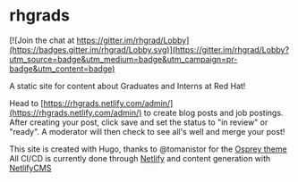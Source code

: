 # rhgrads

[![Join the chat at https://gitter.im/rhgrad/Lobby](https://badges.gitter.im/rhgrad/Lobby.svg)](https://gitter.im/rhgrad/Lobby?utm_source=badge&utm_medium=badge&utm_campaign=pr-badge&utm_content=badge)

A static site for content about Graduates and Interns at Red Hat!

Head to [https://rhgrads.netlify.com/admin/](https://rhgrads.netlify.com/admin/) to create blog posts and job postings.
After creating your post, click save and set the status to "in review" or "ready". A moderator will then check to see all's well and merge your post!


This site is created with Hugo, thanks to @tomanistor for the [Osprey theme](https://themes.gohugo.io/osprey/) 
All CI/CD is currently done through [Netlify](https://www.netlify.com/) and content generation with [NetlifyCMS](https://www.netlifycms.org/)
